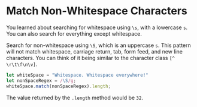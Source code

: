 #  Match Non-Whitespace Characters
You learned about searching for whitespace using ```\s```, with a lowercase ```s```. You can also search for everything except whitespace.

Search for non-whitespace using ```\S```, which is an uppercase ```s```. This pattern will not match whitespace, carriage return, tab, form feed, and new line characters. You can think of it being similar to the character class ```[^ \r\t\f\n\v]```.

```javascript
let whiteSpace = "Whitespace. Whitespace everywhere!"
let nonSpaceRegex = /\S/g;
whiteSpace.match(nonSpaceRegex).length;
```
The value returned by the ```.length``` method would be ```32```.



